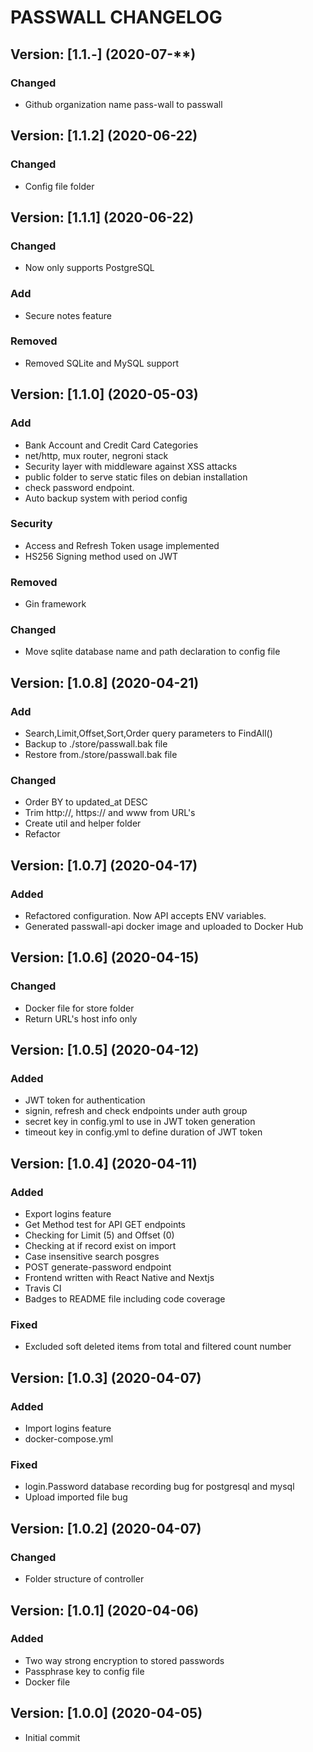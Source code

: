 # PASSWALL CHANGELOG

## Version: [1.1.-] (2020-07-**)
### Changed
- Github organization name pass-wall to passwall

## Version: [1.1.2] (2020-06-22)
### Changed
- Config file folder

## Version: [1.1.1] (2020-06-22)
### Changed
- Now only supports PostgreSQL
### Add
- Secure notes feature
### Removed
- Removed SQLite and MySQL support

## Version: [1.1.0] (2020-05-03)
### Add
- Bank Account and Credit Card Categories
- net/http, mux router, negroni stack
- Security layer with middleware against XSS attacks
- public folder to serve static files on debian installation
- check password endpoint.
- Auto backup system with period config

### Security
- Access and Refresh Token usage implemented
- HS256 Signing method used on JWT

### Removed
- Gin framework

### Changed
- Move sqlite database name and path declaration to config file

## Version: [1.0.8] (2020-04-21)
### Add
- Search,Limit,Offset,Sort,Order query parameters to FindAll()
- Backup to ./store/passwall.bak file
- Restore from./store/passwall.bak file
  
### Changed
- Order BY to updated_at DESC
- Trim http://, https:// and www from URL's
- Create util and helper folder
- Refactor

## Version: [1.0.7] (2020-04-17)
### Added
- Refactored configuration. Now API accepts ENV variables.
- Generated passwall-api docker image and uploaded to Docker Hub

## Version: [1.0.6] (2020-04-15)
### Changed
- Docker file for store folder
- Return URL's host info only


## Version: [1.0.5] (2020-04-12)
### Added
- JWT token for authentication
- signin, refresh and check endpoints under auth group
- secret key in config.yml to use in JWT token generation
- timeout key in config.yml to define duration of JWT token

## Version: [1.0.4] (2020-04-11)
### Added
- Export logins feature
- Get Method test for API GET endpoints
- Checking for Limit (5) and Offset (0)
- Checking at if record exist on import
- Case insensitive search posgres
- POST generate-password endpoint
- Frontend written with React Native and Nextjs
- Travis CI
- Badges to README file including code coverage
### Fixed
- Excluded soft deleted items from total and filtered count number

## Version: [1.0.3] (2020-04-07)
### Added
- Import logins feature
- docker-compose.yml
### Fixed
- login.Password database recording bug for postgresql and mysql
- Upload imported file bug

## Version: [1.0.2] (2020-04-07)
### Changed
- Folder structure of controller


## Version: [1.0.1] (2020-04-06)
### Added
- Two way strong encryption to stored passwords
- Passphrase key to config file
- Docker file

## Version: [1.0.0] (2020-04-05)
- Initial commit
  
<!-- ### Added
### Changed
### Removed
### Fixed
### Deprecated
### Security -->